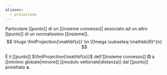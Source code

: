 ```yaml
---
aliases:
  - proiezione
---
```

Particolare [[punto]] di un [[insieme convesso]] associato ad un altro [[punto]] di un normalissimo [[insieme]].
$$
\Huge
\fmlProjection{\mathbf{x}} \in \Omega \subseteq \mathbb{R}^{n}
$$

È il [[punto]] $\fmlProjection{\mathbf{x}}$ dell'[[insieme convesso]] $\mathbf{\Omega}$ a [[minimo globale|minore]] [[modulo vettoriale|distanza]] dal [[punto]] proiettato $\mathbf{x}$.
